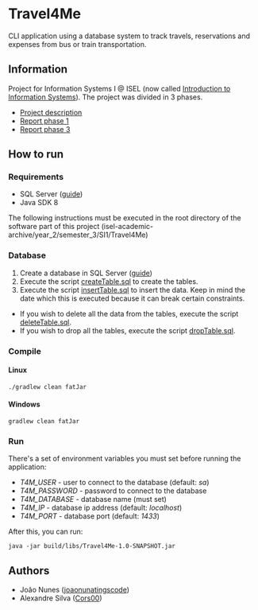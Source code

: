 # Travel4Me

CLI application using a database system to track travels, reservations and expenses from bus or train transportation.

## Information
Project for Information Systems I @ ISEL (now called [Introduction to Information Systems](https://www.isel.pt/en/leic/introduction-information-systems)).
The project was divided in 3 phases.

- [Project description](docs/project-description.pdf)
- [Report phase 1](docs/report1.pdf)
- [Report phase 3](docs/report2.pdf)

## How to run

### Requirements
- SQL Server ([guide](https://learn.microsoft.com/en-us/sql/database-engine/install-windows/install-sql-server?view=sql-server-ver16))
- Java SDK 8

The following instructions must be executed in the root directory of the software part of this project (isel-academic-archive/year_2/semester_3/SI1/Travel4Me)

### Database
1. Create a database in SQL Server ([guide](https://learn.microsoft.com/en-us/sql/relational-databases/databases/create-a-database?view=sql-server-ver16))
2. Execute the script [createTable.sql](src/main/sql/createTable.sql) to create the tables.
3. Execute the script [insertTable.sql](src/main/sql/insertTable.sql) to insert the data. Keep in mind the date which this is executed because it can break certain constraints.

- If you wish to delete all the data from the tables, execute the script [deleteTable.sql](src/main/sql/deleteTable.sql).
- If you wish to drop all the tables, execute the script [dropTable.sql](src/main/sql/removeTable.sql).

### Compile

#### Linux
`./gradlew clean fatJar`

#### Windows
`gradlew clean fatJar`

### Run
There's a set of environment variables you must set before running the application:
- _T4M_USER_ - user to connect to the database (default: _sa_)
- _T4M_PASSWORD_ - password to connect to the database
- _T4M_DATABASE_ - database name (must set)
- _T4M_IP_ - database ip address (default: _localhost_)
- _T4M_PORT_ - database port (default: _1433_)

After this, you can run:

`java -jar build/libs/Travel4Me-1.0-SNAPSHOT.jar`

## Authors
- João Nunes ([joaonunatingscode](https://github.com/joaonunatingscode))
- Alexandre Silva ([Cors00](https://github.com/Cors00))